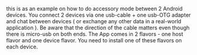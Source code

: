 this is as an example on how to do accessory mode between 2 Android devices. 
You connect 2 devices via one usb-cable + one usb-OTG adapter and chat between devices ( or exchange any other data in a real-world application ). Be aware that the direction of the cable matters even though there is micro-usb on both ends.
The App comes in 2 flavors - one host flavor and one device flavor. You need to install one of these flavors on each device.
